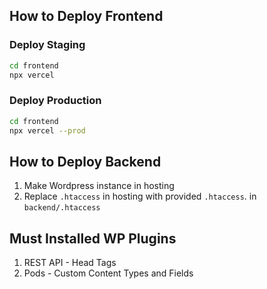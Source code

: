 ## How to Deploy Frontend

### Deploy Staging

```bash
cd frontend
npx vercel
```

### Deploy Production

```bash
cd frontend
npx vercel --prod
```

## How to Deploy Backend

1. Make Wordpress instance in hosting
2. Replace `.htaccess` in hosting with provided `.htaccess`. in `backend/.htaccess`

## Must Installed WP Plugins

1. REST API - Head Tags
2. Pods - Custom Content Types and Fields
